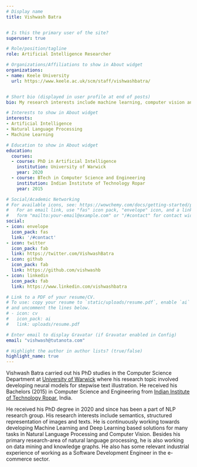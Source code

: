 ```yaml
---
# Display name
title: Vishwash Batra


# Is this the primary user of the site?
superuser: true

# Role/position/tagline
role: Artificial Intelligence Researcher

# Organizations/Affiliations to show in About widget
organizations:
- name: Keele University
  url: https://www.keele.ac.uk/scm/staff/vishwashbatra/


# Short bio (displayed in user profile at end of posts)
bio: My research interests include machine learning, computer vision and natural language processing.

# Interests to show in About widget
interests:
- Artificial Intelligence
- Natural Language Processing
- Machine Learning

# Education to show in About widget
education:
  courses:
  - course: PhD in Artificial Intelligence
    institution: University of Warwick
    year: 2020
  - course: BTech in Computer Science and Engineering
    institution: Indian Institute of Technology Ropar
    year: 2015

# Social/Academic Networking
# For available icons, see: https://wowchemy.com/docs/getting-started/page-builder/#icons
#   For an email link, use "fas" icon pack, "envelope" icon, and a link in the
#   form "mailto:your-email@example.com" or "/#contact" for contact widget.
social:
- icon: envelope
  icon_pack: fas
  link: '/#contact'
- icon: twitter
  icon_pack: fab
  link: https://twitter.com/VishwashBatra
- icon: github
  icon_pack: fab
  link: https://github.com/vishwashb
- icon: linkedin
  icon_pack: fab
  link: https://www.linkedin.com/vishwashbatra

# Link to a PDF of your resume/CV.
# To use: copy your resume to `static/uploads/resume.pdf`, enable `ai` icons in `params.toml`, 
# and uncomment the lines below.
# - icon: cv
#   icon_pack: ai
#   link: uploads/resume.pdf

# Enter email to display Gravatar (if Gravatar enabled in Config)
email: "vishwash@tutanota.com"

# Highlight the author in author lists? (true/false)
highlight_name: true
---
```



Vishwash Batra carried out his PhD studies in the Computer Science Department at [University of Warwick](https://www.warwick.ac.uk) where his research topic involved developing neural models for stepwise text illustration. He received his Bachelors (2015) in Computer Science and Engineering from [Indian Institute of Technology Ropar](http://www.iitrpr.ac.in), India. 

He received his PhD degree in 2020 and since has been a part of NLP research group. His research interests include semantics, structured representation of images and texts. He is continuously working towards developing Machine Learning and Deep Learning based solutions for many tasks in Natural Language Processing and Computer Vision. Besides his primary research-area of natural language processing, he is also working on data mining and knowledge graphs. He also has some relevant industrial experience of working as a Software Development Engineer in the e-commerce sector.

